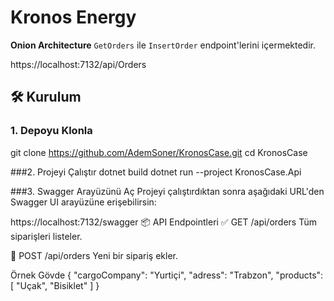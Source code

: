 # Kronos Energy

**Onion Architecture**
`GetOrders` ile `InsertOrder` endpoint'lerini içermektedir.


https://localhost:7132/api/Orders

## 🛠️ Kurulum

### 1. Depoyu Klonla

git clone https://github.com/AdemSoner/KronosCase.git
cd KronosCase

###2. Projeyi Çalıştır
dotnet build
dotnet run --project KronosCase.Api

###3. Swagger Arayüzünü Aç
Projeyi çalıştırdıktan sonra aşağıdaki URL'den Swagger UI arayüzüne erişebilirsin:

https://localhost:7132/swagger
📦 API Endpointleri
✅ GET /api/orders
Tüm siparişleri listeler.

📨 POST /api/orders
Yeni bir sipariş ekler.

Örnek Gövde
{
 "cargoCompany": "Yurtiçi",
"adress": "Trabzon",
      "products": [
        "Uçak",
        "Bisiklet"
      ]
}